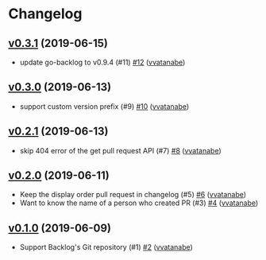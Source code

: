 # Changelog

## [v0.3.1](https://github.com/vvatanabe/gbch/compare/v0.3.0...v0.3.1) (2019-06-15)

* update go-backlog to v0.9.4 (#11) [#12](https://github.com/vvatanabe/gbch/pull/12) ([vvatanabe](https://github.com/vvatanabe))

## [v0.3.0](https://github.com/vvatanabe/gbch/compare/v0.2.1...v0.3.0) (2019-06-13)

* support custom version prefix (#9) [#10](https://github.com/vvatanabe/gbch/pull/10) ([vvatanabe](https://github.com/vvatanabe))

## [v0.2.1](https://github.com/vvatanabe/gbch/compare/v0.2.0...v0.2.1) (2019-06-13)

* skip 404 error of the get pull request API (#7) [#8](https://github.com/vvatanabe/gbch/pull/8) ([vvatanabe](https://github.com/vvatanabe))

## [v0.2.0](https://github.com/vvatanabe/gbch/compare/v0.1.0...v0.2.0) (2019-06-11)

* Keep the display order pull request in changelog (#5) [#6](https://github.com/vvatanabe/gbch/pull/6) ([vvatanabe](https://github.com/vvatanabe))
* Want to know the name of a person who created PR (#3) [#4](https://github.com/vvatanabe/gbch/pull/4) ([vvatanabe](https://github.com/vvatanabe))

## [v0.1.0](https://github.com/vvatanabe/gbch/compare/v0.0.0...v0.1.0) (2019-06-09)

* Support Backlog's Git repository (#1) [#2](https://github.com/vvatanabe/gbch/pull/2) ([vvatanabe](https://github.com/vvatanabe))
